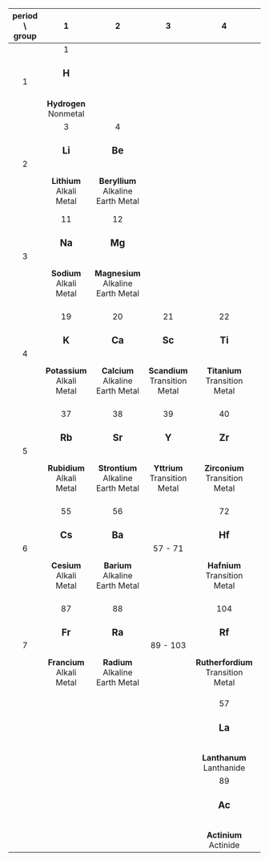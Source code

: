| period \ group | 1                                                      |2                                                                  |3                                                           |4                                                                 |5                                                           |6                                                              |7                                                             |8                                                            |9                                                              |10                                                                |11                                                              |12                                                              |13                                                                |14                                                                 |15                                                                 |16                                                                   |17                                                     |18                                                     |
|:--------------:|:------------------------------------------------------:|:-----------------------------------------------------------------:|:----------------------------------------------------------:|:----------------------------------------------------------------:|:----------------------------------------------------------:|:-------------------------------------------------------------:|:------------------------------------------------------------:|:-----------------------------------------------------------:|:-------------------------------------------------------------:|:----------------------------------------------------------------:|:--------------------------------------------------------------:|:--------------------------------------------------------------:|:----------------------------------------------------------------:|:-----------------------------------------------------------------:|:-----------------------------------------------------------------:|:-------------------------------------------------------------------:|:-----------------------------------------------------:|:-----------------------------------------------------:|
|1               |1<br> <h3> H </h3> <br> **Hydrogen** <br> Nonmetal      |                                                                   |                                                            |                                                                  |                                                            |                                                               |                                                              |                                                             |                                                               |                                                                  |                                                                |                                                                |                                                                  |                                                                   |                                                                   |                                                                     |                                                       |2<br> <h3> He </h3> <br> **Helium** <br> Noble Gas     |
|2               |3<br> <h3> Li </h3> <br> **Lithium** <br> Alkali Metal  |4<br> <h3> Be </h3> <br> **Beryllium** <br> Alkaline Earth Metal   |                                                            |                                                                  |                                                            |                                                               |                                                              |                                                             |                                                               |                                                                  |                                                                |                                                                |5<br> <h3> B </h3> <br> **Boron** <br> Metalloid                  |6<br> <h3> C </h3> <br> **Carbon** <br> Nonmetal                   |7<br> <h3> N </h3> <br> **Nitrogen** <br> Nonmetal                 |8<br> <h3> O </h3> <br> **Oxygen** <br> Nonmetal                     |9<br> <h3> F </h3> <br> **Fluorine** <br> Halogen      |10<br> <h3> Ne </h3> <br> **Neon** <br> Noble Gas      |
|3               |11<br> <h3> Na </h3> <br> **Sodium** <br> Alkali Metal  |12<br> <h3> Mg </h3> <br> **Magnesium** <br> Alkaline Earth Metal  |                                                            |                                                                  |                                                            |                                                               |                                                              |                                                             |                                                               |                                                                  |                                                                |                                                                |13<br> <h3> Al </h3> <br> **Aluminum** <br> Post-Transition Metal |14<br> <h3> Si </h3> <br> **Silicon** <br> Metalloid               |15<br> <h3> P </h3> <br> **Phosphorus** <br> Nonmetal              |16<br> <h3> S </h3> <br> **Sulfur** <br> Nonmetal                    |17<br> <h3> Cl </h3> <br> **Chlorine** <br> Halogen    |18<br> <h3> Ar </h3> <br> **Argon** <br> Noble Gas     |
|4               |19<br> <h3> K </h3> <br> **Potassium** <br> Alkali Metal|20<br> <h3> Ca </h3> <br> **Calcium** <br> Alkaline Earth Metal    |21<br> <h3> Sc </h3> <br> **Scandium** <br> Transition Metal|22<br> <h3> Ti </h3> <br> **Titanium** <br> Transition Metal      |23<br> <h3> V </h3> <br> **Vanadium** <br> Transition Metal |24<br> <h3> Cr </h3> <br> **Chromium** <br> Transition Metal   |25<br> <h3> Mn </h3> <br> **Manganese** <br> Transition Metal |26<br> <h3> Fe </h3> <br> **Iron** <br> Transition Metal     |27<br> <h3> Co </h3> <br> **Cobalt** <br> Transition Metal     |28<br> <h3> Ni </h3> <br> **Nickel** <br> Transition Metal        |29<br> <h3> Cu </h3> <br> **Copper** <br> Transition Metal      |30<br> <h3> Zn </h3> <br> **Zinc** <br> Transition Metal        |31<br> <h3> Ga </h3> <br> **Gallium** <br> Post-Transition Metal  |32<br> <h3> Ge </h3> <br> **Germanium** <br> Metalloid             |33<br> <h3> As </h3> <br> **Arsenic** <br> Metalloid               |34<br> <h3> Se </h3> <br> **Selenium** <br> Nonmetal                 |35<br> <h3> Br </h3> <br> **Bromine** <br> Halogen     |36<br> <h3> Kr </h3> <br> **Krypton** <br> Noble Gas   |
|5               |37<br> <h3> Rb </h3> <br> **Rubidium** <br> Alkali Metal|38<br> <h3> Sr </h3> <br> **Strontium** <br> Alkaline Earth Metal  |39<br> <h3> Y </h3> <br> **Yttrium** <br> Transition Metal  |40<br> <h3> Zr </h3> <br> **Zirconium** <br> Transition Metal     |41<br> <h3> Nb </h3> <br> **Niobium** <br> Transition Metal |42<br> <h3> Mo </h3> <br> **Molybdenum** <br> Transition Metal |43<br> <h3> Tc </h3> <br> **Technetium** <br> Transition Metal|44<br> <h3> Ru </h3> <br> **Ruthenium** <br> Transition Metal|45<br> <h3> Rh </h3> <br> **Rhodium** <br> Transition Metal    |46<br> <h3> Pd </h3> <br> **Palladium** <br> Transition Metal     |47<br> <h3> Ag </h3> <br> **Silver** <br> Transition Metal      |48<br> <h3> Cd </h3> <br> **Cadmium** <br> Transition Metal     |49<br> <h3> In </h3> <br> **Indium** <br> Post-Transition Metal   |50<br> <h3> Sn </h3> <br> **Tin** <br> Post-Transition Metal       |51<br> <h3> Sb </h3> <br> **Antimony** <br> Metalloid              |52<br> <h3> Te </h3> <br> **Tellurium** <br> Metalloid               |53<br> <h3> I </h3> <br> **Iodine** <br> Halogen       |54<br> <h3> Xe </h3> <br> **Xenon** <br> Noble Gas     |
|6               |55<br> <h3> Cs </h3> <br> **Cesium** <br> Alkali Metal  |56<br> <h3> Ba </h3> <br> **Barium** <br> Alkaline Earth Metal     |57 - 71                                                     |72<br> <h3> Hf </h3> <br> **Hafnium** <br> Transition Metal       |73<br> <h3> Ta </h3> <br> **Tantalum** <br> Transition Metal|74<br> <h3> W </h3> <br> **Tungsten** <br> Transition Metal    |75<br> <h3> Re </h3> <br> **Rhenium** <br> Transition Metal   |76<br> <h3> Os </h3> <br> **Osmium** <br> Transition Metal   |77<br> <h3> Ir </h3> <br> **Iridium** <br> Transition Metal    |78<br> <h3> Pt </h3> <br> **Platinum** <br> Transition Metal      |79<br> <h3> Au </h3> <br> **Gold** <br> Transition Metal        |80<br> <h3> Hg </h3> <br> **Mercury** <br> Transition Metal     |81<br> <h3> Tl </h3> <br> **Thallium** <br> Post-Transition Metal |82<br> <h3> Pb </h3> <br> **Lead** <br> Post-Transition Metal      |83<br> <h3> Bi </h3> <br> **Bismuth** <br> Post-Transition Metal   |84<br> <h3> Po </h3> <br> **Polonium** <br> Metalloid                |85<br> <h3> At </h3> <br> **Astatine** <br> Halogen    |86<br> <h3> Rn </h3> <br> **Radon** <br> Noble Gas     |
|7               |87<br> <h3> Fr </h3> <br> **Francium** <br> Alkali Metal|88<br> <h3> Ra </h3> <br> **Radium** <br> Alkaline Earth Metal     |89 - 103                                                    |104<br> <h3> Rf </h3> <br> **Rutherfordium** <br> Transition Metal|105<br> <h3> Db </h3> <br> **Dubnium** <br> Transition Metal|106<br> <h3> Sg </h3> <br> **Seaborgium** <br> Transition Metal|107<br> <h3> Bh </h3> <br> **Bohrium** <br> Transition Metal  |108<br> <h3> Hs </h3> <br> **Hassium** <br> Transition Metal |109<br> <h3> Mt </h3> <br> **Meitnerium** <br> Transition Metal|110<br> <h3> Ds </h3> <br> **Darmstadtium** <br> Transition Metal |111<br> <h3> Rg </h3> <br> **Roentgenium** <br> Transition Metal|112<br> <h3> Cn </h3> <br> **Copernicium** <br> Transition Metal|113<br> <h3> Nh </h3> <br> **Nihonium** <br> Post-Transition Metal|114<br> <h3> Fl </h3> <br> **Flerovium** <br> Post-Transition Metal|115<br> <h3> Mc </h3> <br> **Moscovium** <br> Post-Transition Metal|116<br> <h3> Lv </h3> <br> **Livermorium** <br> Post-Transition Metal|117<br> <h3> Ts </h3> <br> **Tennessine** <br> Halogen |118<br> <h3> Og </h3> <br> **Oganesson** <br> Noble Gas|
|                |                                                        |                                                                   |                                                            |                                                                  |                                                            |                                                               |                                                              |                                                             |                                                               |                                                                  |                                                                |                                                                |                                                                  |                                                                   |                                                                   |                                                                     |                                                       |                                                       |
|                |                                                        |                                                                   |                                                            |57<br> <h3> La </h3> <br> **Lanthanum** <br> Lanthanide           |58<br> <h3> Ce </h3> <br> **Cerium** <br> Lanthanide        |59<br> <h3> Pr </h3> <br> **Praseodymium** <br> Lanthanide     |60<br> <h3> Nd </h3> <br> **Neodymium** <br> Lanthanide       |61<br> <h3> Pm </h3> <br> **Promethium** <br> Lanthanide     |62<br> <h3> Sm </h3> <br> **Samarium** <br> Lanthanide         |63<br> <h3> Eu </h3> <br> **Europium** <br> Lanthanide            |64<br> <h3> Gd </h3> <br> **Gadolinium** <br> Lanthanide        |65<br> <h3> Tb </h3> <br> **Terbium** <br> Lanthanide           |66<br> <h3> Dy </h3> <br> **Dysprosium** <br> Lanthanide          |67<br> <h3> Ho </h3> <br> **Holmium** <br> Lanthanide              |68<br> <h3> Er </h3> <br> **Erbium** <br> Lanthanide               |69<br> <h3> Tm </h3> <br> **Thulium** <br> Lanthanide                |70<br> <h3> Yb </h3> <br> **Ytterbium** <br> Lanthanide|71<br> <h3> Lu </h3> <br> **Lutetium** <br> Lanthanide |
|                |                                                        |                                                                   |                                                            |89<br> <h3> Ac </h3> <br> **Actinium** <br> Actinide              |90<br> <h3> Th </h3> <br> **Thorium** <br> Actinide         |91<br> <h3> Pa </h3> <br> **Protactinium** <br> Actinide       |92<br> <h3> U </h3> <br> **Uranium** <br> Actinide            |93<br> <h3> Np</h3> <br> **Neptunium** <br> Actinide         |94<br> <h3> Pu </h3> <br> **Plutonium** <br> Actinide          |95<br> <h3> Am </h3> <br> **Americium** <br> Actinide             |96<br> <h3> Cm </h3> <br> **Curium** <br> Actinide              |97<br> <h3> Bk </h3> <br> **Berkelium** <br> Actinide           |98<br> <h3> Cf </h3> <br> **Californium** <br> Actinide           |99<br> <h3> Es </h3> <br> **Einsteinium** <br> Actinide            |100<br> <h3> Fm </h3> <br> **Fermium** <br> Actinide               |101<br> <h3> Md </h3> <br> **Mendelevium** <br> Actinide             |102<br> <h3> No </h3> <br> **Nobelium** <br> Actinide  |103<br> <h3> Lr </h3> <br> **Lawrencium** <br> Actinide|
